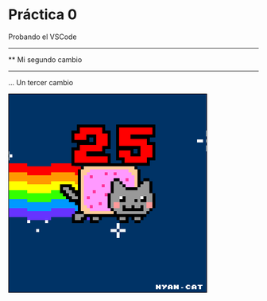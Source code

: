  # Práctica 0
Probando el VSCode
***********************
** Mi segundo cambio
***********************


... Un tercer cambio



![](Ejercicio2-img1.gif)
